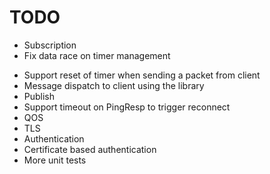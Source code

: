 # TODO

+ Subscription
+ Fix data race on timer management
- Support reset of timer when sending a packet from client
- Message dispatch to client using the library
- Publish
- Support timeout on PingResp to trigger reconnect
- QOS
- TLS
- Authentication
- Certificate based authentication
- More unit tests
